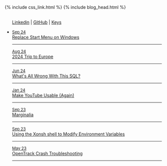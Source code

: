 {% include css_link.html %}
{% include blog_head.html %}

<ul class="ulnone">
    <p style="padding-left: 0"><br>
        <a class = "no_border" href="https://www.linkedin.com/in/william-furney-39a418154/">Linkedin</a>
        | <a class = "no_border" href="https://github.com/wfurney13/">GitHub</a>
        | <a class = "no_border" href="../keys.html">Keys</a>
        <li class="large">
            <u style="font-size: small;">Sep 24</u><br> 
            <a class = "no_border" href="replacestart.html">Replace Start Menu on Windows</a><br>
            <hr class="linebreak">
            <u style="font-size: small;">Aug 24</u><br>
            <a class = "no_border" href="24tte.html">2024 Trip to Europe</a><br>
            <hr class="linebreak">
            <u style="font-size: small;">Jun 24</u><br>
            <a class = "no_border" href="wwwtsql.html">What's All Wrong With This SQL?</a><br>
            <hr class="linebreak">
            <u style="font-size: small;">Jan 24</u><br>
            <a class = "no_border" href="useyt.html">Make YouTube Usable (Again)</a><br>
            <hr class="linebreak">
            <u style="font-size: small;">Sep 23</u> <br>
            <a class = "no_border" href="marg.html">Marginalia</a><br>
            <hr class="linebreak">
            <u style="font-size: small;">Sep 23</u><br>
            <a class = "no_border" href="xpev.html">Using the Xonsh shell to Modify Environment Variables</a><br>
            <hr class="linebreak">
            <u style="font-size: small;">May 23</u><br>
            <a class = "no_border" href="otcd.html">OpenTrack Crash Troubleshooting</a><br>
            <hr class="linebreak">
        </li>
</ul>
